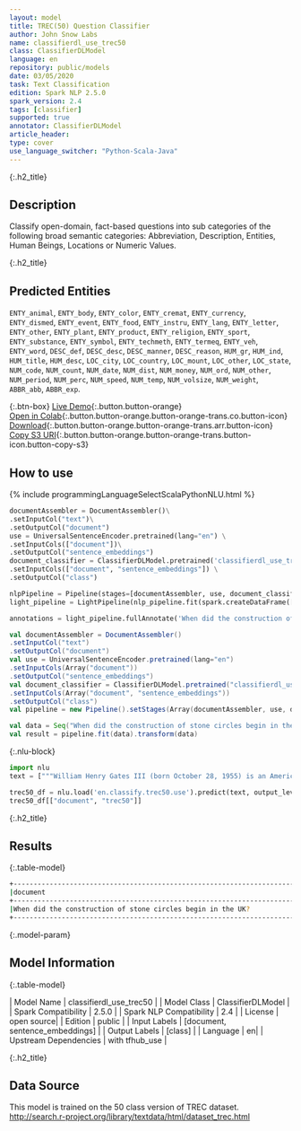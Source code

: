 ```yaml
---
layout: model
title: TREC(50) Question Classifier
author: John Snow Labs
name: classifierdl_use_trec50
class: ClassifierDLModel
language: en
repository: public/models
date: 03/05/2020
task: Text Classification
edition: Spark NLP 2.5.0
spark_version: 2.4
tags: [classifier]
supported: true
annotator: ClassifierDLModel
article_header:
type: cover
use_language_switcher: "Python-Scala-Java"
---
```


{:.h2_title}
## Description 
Classify open-domain, fact-based questions into sub categories of the following broad semantic categories: Abbreviation, Description, Entities, Human Beings, Locations or Numeric Values.

{:.h2_title}
## Predicted Entities
``ENTY_animal``, ``ENTY_body``, ``ENTY_color``, ``ENTY_cremat``, ``ENTY_currency``, ``ENTY_dismed``, ``ENTY_event``, ``ENTY_food``, ``ENTY_instru``, ``ENTY_lang``, ``ENTY_letter``, ``ENTY_other``, ``ENTY_plant``, ``ENTY_product``, ``ENTY_religion``,  ``ENTY_sport``, ``ENTY_substance``, ``ENTY_symbol``, ``ENTY_techmeth``, ``ENTY_termeq``, ``ENTY_veh``, ``ENTY_word``, ``DESC_def``, ``DESC_desc``, ``DESC_manner``, ``DESC_reason``, ``HUM_gr``, ``HUM_ind``, ``HUM_title``, ``HUM_desc``,  ``LOC_city``, ``LOC_country``, ``LOC_mount``, ``LOC_other``, ``LOC_state``,  ``NUM_code``, ``NUM_count``, ``NUM_date``, ``NUM_dist``, ``NUM_money``, ``NUM_ord``, ``NUM_other``, ``NUM_period``, ``NUM_perc``, ``NUM_speed``, ``NUM_temp``, ``NUM_volsize``, ``NUM_weight``,  ``ABBR_abb``,  ``ABBR_exp``. 

{:.btn-box}
[Live Demo](https://demo.johnsnowlabs.com/public/CLASSIFICATION_EN_TREC/){:.button.button-orange}<br/>[Open in Colab](https://colab.research.google.com/github/JohnSnowLabs/spark-nlp-workshop/blob/master/tutorials/streamlit_notebooks/CLASSIFICATION_EN_TREC.ipynb){:.button.button-orange.button-orange-trans.co.button-icon}<br/>[Download](https://s3.amazonaws.com/auxdata.johnsnowlabs.com/public/models/classifierdl_use_trec50_en_2.5.0_2.4_1588493558481.zip){:.button.button-orange.button-orange-trans.arr.button-icon}
[Copy S3 URI](s3://auxdata.johnsnowlabs.com/public/models/classifierdl_use_trec50_en_2.5.0_2.4_1588493558481.zip){:.button.button-orange.button-orange-trans.button-icon.button-copy-s3}<br/>

## How to use 
<div class="tabs-box" markdown="1">

{% include programmingLanguageSelectScalaPythonNLU.html %}

```python
documentAssembler = DocumentAssembler()\
.setInputCol("text")\
.setOutputCol("document")
use = UniversalSentenceEncoder.pretrained(lang="en") \
.setInputCols(["document"])\
.setOutputCol("sentence_embeddings")
document_classifier = ClassifierDLModel.pretrained('classifierdl_use_trec50', 'en') \
.setInputCols(["document", "sentence_embeddings"]) \
.setOutputCol("class")

nlpPipeline = Pipeline(stages=[documentAssembler, use, document_classifier])
light_pipeline = LightPipeline(nlp_pipeline.fit(spark.createDataFrame([['']]).toDF("text")))

annotations = light_pipeline.fullAnnotate('When did the construction of stone circles begin in the UK?')
```

```scala
val documentAssembler = DocumentAssembler()
.setInputCol("text")
.setOutputCol("document")
val use = UniversalSentenceEncoder.pretrained(lang="en")
.setInputCols(Array("document"))
.setOutputCol("sentence_embeddings")
val document_classifier = ClassifierDLModel.pretrained("classifierdl_use_trec50", "en")
.setInputCols(Array("document", "sentence_embeddings"))
.setOutputCol("class")
val pipeline = new Pipeline().setStages(Array(documentAssembler, use, document_classifier))

val data = Seq("When did the construction of stone circles begin in the UK?").toDF("text")
val result = pipeline.fit(data).transform(data)
```

{:.nlu-block}
```python
import nlu
text = ["""William Henry Gates III (born October 28, 1955) is an American business magnate, software developer, investor, and philanthropist. He is best known as the co-founder of Microsoft Corporation. During his career at Microsoft, Gates held the positions of chairman, chief executive officer (CEO), president and chief software architect, while also being the largest individual shareholder until May 2014. He is one of the best-known entrepreneurs and pioneers of the microcomputer revolution of the 1970s and 1980s. Born and raised in Seattle, Washington, Gates co-founded Microsoft with childhood friend Paul Allen in 1975, in Albuquerque, New Mexico; it went on to become the world's largest personal computer software company. Gates led the company as chairman and CEO until stepping down as CEO in January 2000, but he remained chairman and became chief software architect. During the late 1990s, Gates had been criticized for his business tactics, which have been considered anti-competitive. This opinion has been upheld by numerous court rulings. In June 2006, Gates announced that he would be transitioning to a part-time role at Microsoft and full-time work at the Bill & Melinda Gates Foundation, the private charitable foundation that he and his wife, Melinda Gates, established in 2000. He gradually transferred his duties to Ray Ozzie and Craig Mundie. He stepped down as chairman of Microsoft in February 2014 and assumed a new post as technology adviser to support the newly appointed CEO Satya Nadella."""]

trec50_df = nlu.load('en.classify.trec50.use').predict(text, output_level = "document")
trec50_df[["document", "trec50"]]
```

</div>


{:.h2_title}
## Results
{:.table-model}
```bash
+------------------------------------------------------------------------------------------------+------------+
|document                                                                                        |class       |
+------------------------------------------------------------------------------------------------+------------+
|When did the construction of stone circles begin in the UK?                                     | NUM_date   |
+------------------------------------------------------------------------------------------------+------------+
```

{:.model-param}
## Model Information
{:.table-model}

| Model Name              | classifierdl_use_trec50  |
| Model Class             | ClassifierDLModel       |
| Spark Compatibility     | 2.5.0 |
| Spark NLP Compatibility | 2.4 |
| License                 | open source|
| Edition                 | public |
| Input Labels            |  [document, sentence_embeddings]     |
| Output Labels           | [class]                              |
| Language                | en|
| Upstream Dependencies   | with tfhub_use |


{:.h2_title}
## Data Source
This model is trained on the 50 class version of TREC dataset. http://search.r-project.org/library/textdata/html/dataset_trec.html
